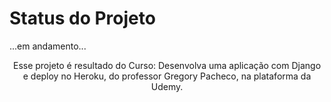 # Status do Projeto
...em andamento...

<p align="center">Esse projeto é resultado do Curso: Desenvolva uma aplicação com Django e deploy no Heroku, do professor Gregory Pacheco, na plataforma da Udemy.</p>
